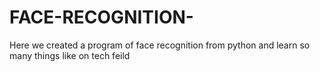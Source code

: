# FACE-RECOGNITION-
Here we created a program of face recognition from python and learn so many things like on tech feild
